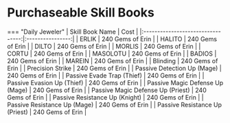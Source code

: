 # Purchaseable Skill Books

=== "Daily Jeweler"
    |          Skill Book Name          |       Cost       |
    |:---------------------------------:|:----------------:|
    |               ERLIK               | 240 Gems of Erin |
    |               HALITO              | 240 Gems of Erin |
    |               DILTO               | 240 Gems of Erin |
    |               MORLIS              | 240 Gems of Erin |
    |               CORTU               | 240 Gems of Erin |
    |              MASOLOTU             | 240 Gems of Erin |
    |               BADIOS              | 240 Gems of Erin |
    |               MAREIN              | 240 Gems of Erin |
    |              Blinding             | 240 Gems of Erin |
    |          Precision Strike         | 240 Gems of Erin |
    |    Passive Detection Up (Mage)    | 240 Gems of Erin |
    |     Passive Evade Trap (Thief)    | 240 Gems of Erin |
    |     Passive Evasion Up (Thief)    | 240 Gems of Erin |
    |  Passive Magic Defense Up (Mage)  | 240 Gems of Erin |
    | Passive Magic Defense Up (Priest) | 240 Gems of Erin |
    |   Passive Resistance Up (Knight)  | 240 Gems of Erin |
    |    Passive Resistance Up (Mage)   | 240 Gems of Erin |
    |   Passive Resistance Up (Priest)  | 240 Gems of Erin |